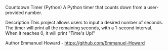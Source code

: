 Countdown Timer (Python)
A Python timer that counts down from a user-provided number.

Description
This project allows users to input a desired number of seconds. The timer will print all the remaining seconds, with a 1-second interval. When it reaches 0, it will print "Time's Up!"

Author
Emmanuel Howard - https://github.com/Emmanuel-Howard